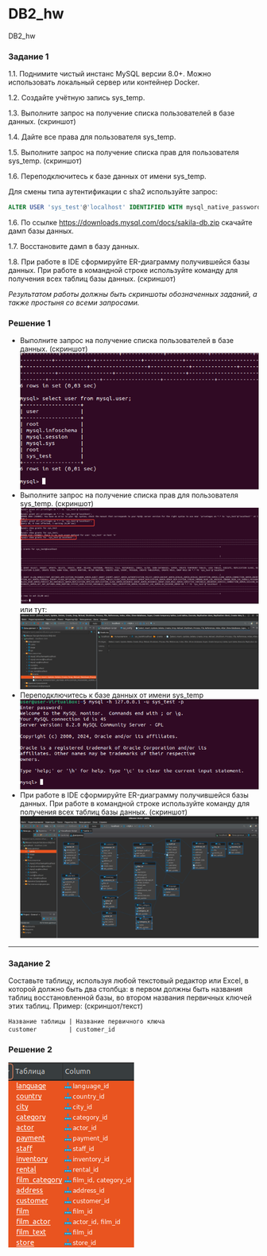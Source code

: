# DB2_hw
DB2_hw
### Задание 1
1.1. Поднимите чистый инстанс MySQL версии 8.0+. Можно использовать локальный сервер или контейнер Docker.

1.2. Создайте учётную запись sys_temp. 

1.3. Выполните запрос на получение списка пользователей в базе данных. (скриншот)

1.4. Дайте все права для пользователя sys_temp. 

1.5. Выполните запрос на получение списка прав для пользователя sys_temp. (скриншот)

1.6. Переподключитесь к базе данных от имени sys_temp.

Для смены типа аутентификации с sha2 используйте запрос: 
```sql
ALTER USER 'sys_test'@'localhost' IDENTIFIED WITH mysql_native_password BY 'password';
```
1.6. По ссылке https://downloads.mysql.com/docs/sakila-db.zip скачайте дамп базы данных.

1.7. Восстановите дамп в базу данных.

1.8. При работе в IDE сформируйте ER-диаграмму получившейся базы данных. При работе в командной строке используйте команду для получения всех таблиц базы данных. (скриншот)

*Результатом работы должны быть скриншоты обозначенных заданий, а также простыня со всеми запросами.*

### Решение 1
- Выполните запрос на получение списка пользователей в базе данных. (скриншот)
   ![img](https://github.com/valery-dubinin/DB2_hw/blob/main/img/1.png)
- Выполните запрос на получение списка прав для пользователя sys_temp. (скриншот)
   ![img](https://github.com/valery-dubinin/DB2_hw/blob/main/img/2.png)
   или тут:
   ![img](https://github.com/valery-dubinin/DB2_hw/blob/main/img/3.png)
- Переподключитесь к базе данных от имени sys_temp
   ![img](https://github.com/valery-dubinin/DB2_hw/blob/main/img/4.png)
- При работе в IDE сформируйте ER-диаграмму получившейся базы данных. При работе в командной строке используйте команду для получения всех таблиц базы данных. (скриншот)
   ![img](https://github.com/valery-dubinin/DB2_hw/blob/main/img/5.png)

---

### Задание 2
Составьте таблицу, используя любой текстовый редактор или Excel, в которой должно быть два столбца: в первом должны быть названия таблиц восстановленной базы, во втором названия первичных ключей этих таблиц. Пример: (скриншот/текст)
```
Название таблицы | Название первичного ключа
customer         | customer_id
```

### Решение 2

![img](https://github.com/valery-dubinin/DB2_hw/blob/main/img/6.png)
